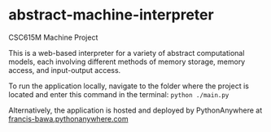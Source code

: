 # abstract-machine-interpreter
CSC615M Machine Project

This is a web-based interpreter for a variety of abstract computational models, each involving different methods of memory storage, memory access, and input-output access.

To run the application locally, navigate to the folder where the project is located and enter this command in the terminal: ```python ./main.py```

Alternatively, the application is hosted and deployed by PythonAnywhere at [francis-bawa.pythonanywhere.com](http://francis-bawa.pythonanywhere.com)